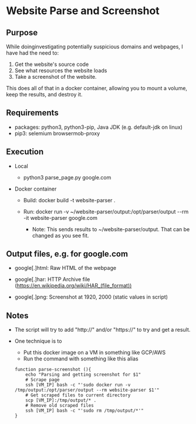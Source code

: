 # Website Parse and Screenshot

## Purpose
While doinginvestigating potentially suspicious domains and webpages, I have had the need to:

1. Get the website's source code
2. See what resources the website loads
3. Take a screenshot of the website.

This does all of that in a docker container, allowing you to mount a volume, keep the results, and destroy it.

## Requirements

- packages: python3, python3-pip, Java JDK (e.g. default-jdk on linux)
- pip3: selemium browsermob-proxy

## Execution
- Local

    - python3 parse_page.py google.com

- Docker container
    - Build: docker build -t website-parser . 

    - Run: docker run -v ~/website-parser/output:/opt/parser/output --rm -it website-parser google.com

        - Note: This sends results to ~/website-parser/output.  That can be changed as you see fit.

## Output files, e.g. for google.com

- google[.]html: Raw HTML of the webpage

- google[.]har: HTTP Archive file (https://en.wikipedia.org/wiki/HAR_(file_format))

- google[.]png: Screenshot at 1920, 2000 (static values in script)

## Notes
- The script will try to add "http://" and/or "https://" to try and get a result.

- One technique is to 
    - Put this docker image on a VM in something like GCP/AWS
    - Run the command with something like this alias 

    ```
    function parse-screenshot (){
        echo "Parsing and getting screenshot for $1"
        # Scrape page
        ssh [VM_IP] bash -c "'sudo docker run -v /tmp/output:/opt/parser/output --rm website-parser $1'"
        # Get scraped files to current directory
        scp [VM_IP]:/tmp/output/* .
        # Remove old scraped files
        ssh [VM_IP] bash -c "'sudo rm /tmp/output/*'"
    }
    ```
